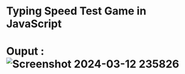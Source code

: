 # Typing Speed Test Game in JavaScript

# Ouput : ![Screenshot 2024-03-12 235826](https://github.com/ersumitkumargarsa/Typing-Speed-Test-Game-in-JavaScript/assets/95330561/694e42a1-304e-4752-a4af-8ffacd800f85)

